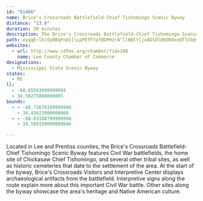 ```yaml
---
id: "81466"
name: Brice's Crossroads Battlefield-Chief Tishomingo Scenic Byway
distance: "13.8"
duration: 30 minutes
description: The Brice's Crossroads Battlefield-Chief Tishomingo Scenic Byway features Civil War battlefields, the home site of Chickasaw Chief Tishomingo, and several other tribal sites.
path: eyqqE~lb|OyBBqFn@{[\LpPEfF?pf@DPHzrA^llB@lY[joADlDl@bOhDxn@TlCb@~Ax@tBjJzMrCgDxBmBfI_EfCsBpAyAlAeCnB}HrBeK|@aCn@gAzK{LhP|FfJvCra@zGvI`ClCh@dD^zV`GpJnId@XhALlTHnC^`Cx@nBlAtAdApArA~@r@bBd@xARrK@pABd@Nn@bAHlG^r@r@z@tKrDrCp@xGJfAXv@d@xMhOxBdBdKbGh@PdORrSJ~@moBEkc@Jad@Qms@Jyf@K{jAPsCh@{DbB_JpEgMzB{IjEiRTgDZkCf@wYTcKb@aHN_Az@aC|AwDbEwMn@_@`EyAX_BrDcGbAeDZmDRwDPqGrA_JzHiRlIqTvIc]h@{EQiZ
websites:
  - url: http://www.cdfms.org/chamber/?id=108
    name: Lee County Chamber of Commerce
designations:
  - Mississippi State Scenic Byway
states:
  - MS
ll:
  - -88.65503699999994
  - 34.50275000000005
bounds:
  - - -88.73670199999998
    - 34.43623000000008
  - - -88.63108799999998
    - 34.509190000000046

---
```


Located in Lee and Prentiss counties, the Brice's Crossroads Battlefield-Chief Tishomingo Scenic Byway features Civil War battlefields, the home site of Chickasaw Chief Tishomingo, and several other tribal sites, as well as historic cemeteries that date to the settlement of the area.  At the start of the byway, Brice's Crossroads Visitors and Interpretive Center displays archaeological artifacts from the battlefield. Interpretive signs along the route explain more about this important Civil War battle.  Other sites along the byway showcase the area's heritage and Native American culture.
